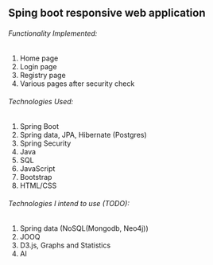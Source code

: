 ## Sping boot responsive web application

###### Functionality Implemented:
<ol>
	<li>Home page</li>
	<li>Login page</li>
	<li>Registry page</li>
	<li>Various pages after security check</li>
</ol>

###### Technologies Used:
 <ol>
	<li>Spring Boot</li>
	<li>Spring data, JPA, Hibernate (Postgres)</li>
	<li>Spring Security</li>
	<li>Java</li>
	<li>SQL</li>
	<li>JavaScript</li>
	<li>Bootstrap</li>
	<li>HTML/CSS</li>
</ol>

###### Technologies I intend to use (TODO): 
<ol>
	<li>Spring data (NoSQL(Mongodb, Neo4j))</li>
	<li>JOOQ</li>
	<li>D3.js, Graphs and Statistics</li>
	<li>AI</li>
</ol>
	
